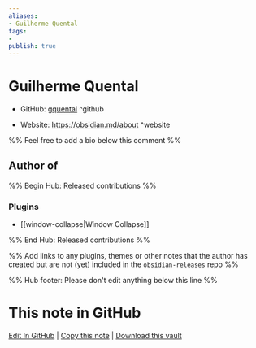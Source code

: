 ```yaml
---
aliases:
- Guilherme Quental
tags:
- 
publish: true
---
```


# Guilherme Quental

- GitHub: [gquental](https://github.com/gquental/) ^github
<!-- - Discord: `@` ^discord-->
- Website: <https://obsidian.md/about> ^website
<!-- - [[Publish sites|Publish site]]: ^publish-->

%% Feel free to add a bio below this comment %%


## Author of

%% Begin Hub: Released contributions %%
### Plugins
- [[window-collapse|Window Collapse]]

%% End Hub: Released contributions %%

%% Add links to any plugins, themes or other notes that the author has created but are not (yet) included in the `obsidian-releases` repo %%

<!--
### Unlisted plugins
-->

<!--
### Others
-->

<!--
## Sponsor this author

- [[GitHub sponsors]]: [Sponsor @gquental on GitHub Sponsors](https://github.com/sponsors/gquental) ^github-sponsor
- [[Buy me a coffee]]: ^buy-me-a-coffee
- [[PayPal]]: ^paypal
- [[Patreon]]: ^patreon

-->

<!--
## Follow this author

- [[YouTube Channels|On YouTube]]: ^youtube
- Twitter: ^twitter
- ...
-->

%% Hub footer: Please don't edit anything below this line %%

# This note in GitHub

<span class="git-footer">[Edit In GitHub](https://github.dev/obsidian-community/obsidian-hub/blob/main/01%20-%20Community/People/gquental.md "git-hub-edit-note") | [Copy this note](https://raw.githubusercontent.com/obsidian-community/obsidian-hub/main/01%20-%20Community/People/gquental.md "git-hub-copy-note") | [Download this vault](https://github.com/obsidian-community/obsidian-hub/archive/refs/heads/main.zip "git-hub-download-vault") </span>
